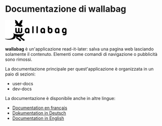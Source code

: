 Documentazione di wallabag
==========================

![wallabag logo](../img/wallabag.png)

**wallabag** è un'applicazione read-it-later: salva una pagina web
lasciando solamente il contenuto. Elementi come comandi di navigazione o
pubblicità sono rimossi.

La documentazione principale per quest'applicazione è organizzata in un
paio di sezioni:

-   user-docs
-   dev-docs

La documentazione è disponibile anche in altre lingue:

-   [Documentation en français](http://doc.wallabag.org/fr/master/)
-   [Dokumentation in Deutsch](http://doc.wallabag.org/de/master/)
-   [Documentation in English](http://doc.wallabag.org/en/master/)

